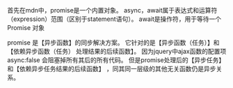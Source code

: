 首先在mdn中，promise是一个内置对象。
async，await属于表达式和运算符（expression）范围（区别于statement语句）。
await是操作符，用于等待一个Promise 对象

promise 是【异步函数】的同步解决方案。
它针对的是【异步函数（任务）】和【依赖异步函数（任务）
处理结果的后续函数】。
因为jquery中ajax函数的配置项async:false 
会阻塞掉所有其后的所有代码。
但是promise处理后的【异步任务】和【依赖异步任务结果的后续函数】
，同其同一层级的其他无关函数仍是异步关系。
